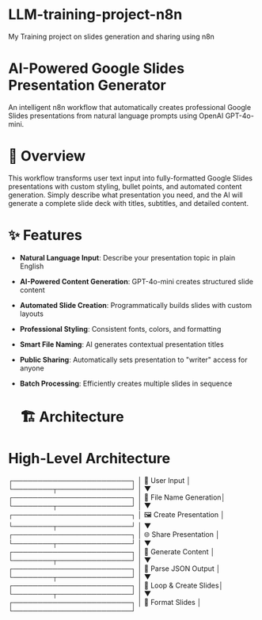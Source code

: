 # LLM-training-project-n8n
My Training project on slides generation and sharing using n8n

# AI-Powered Google Slides Presentation Generator
An intelligent n8n workflow that automatically creates professional Google Slides presentations from natural language prompts using OpenAI GPT-4o-mini.

# 🎯 Overview
This workflow transforms user text input into fully-formatted Google Slides presentations with custom styling, bullet points, and automated content generation. Simply describe what presentation you need, and the AI will generate a complete slide deck with titles, subtitles, and detailed content.

# ✨ Features

- __Natural Language Input__: Describe your presentation topic in plain English
- __AI-Powered Content Generation__: GPT-4o-mini creates structured slide content
- __Automated Slide Creation__: Programmatically builds slides with custom layouts
- __Professional Styling__: Consistent fonts, colors, and formatting
- __Smart File Naming__: AI generates contextual presentation titles
- __Public Sharing__: Automatically sets presentation to "writer" access for anyone
- __Batch Processing__: Efficiently creates multiple slides in sequence

  # 🏗️ Architecture
# High-Level Architecture
┌────────────────────────┐
│ 💬 User Input          │
└────────┬───────────────┘
         │
         ▼
┌────────────────────────┐
│ 💾 File Name Generation│
└────────┬───────────────┘
         │
         ▼
┌────────────────────────┐
│ 🖼️ Create Presentation │
└────────┬───────────────┘
         │
         ▼
┌────────────────────────┐
│ 🌐 Share Presentation  │
└────────┬───────────────┘
         │
         ▼
┌────────────────────────┐
│ 🧠 Generate Content    │
└────────┬───────────────┘
         │
         ▼
┌────────────────────────┐
│ 🧩 Parse JSON Output   │
└────────┬───────────────┘
         │
         ▼
┌────────────────────────┐
│ 🔄 Loop & Create Slides│
└────────┬───────────────┘
         │
         ▼
┌────────────────────────┐
│ 🎨 Format Slides       │
└────────────────────────┘



  
